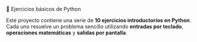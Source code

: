  🐍 Ejercicios básicos de Python

Este proyecto contiene una serie de **10 ejercicios introductorios en Python**.  
Cada uno resuelve un problema sencillo utilizando **entradas por teclado**, **operaciones matemáticas** y **salidas por pantalla**.
